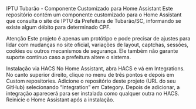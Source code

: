 IPTU Tubarão - Componente Customizado para Home Assistant
Este repositório contém um componente customizado para o Home Assistant que consulta o site de IPTU da Prefeitura de Tubarão/SC, informando se existe algum débito para determinado CPF.

Atenção
Este projeto é apenas um protótipo e pode precisar de ajustes para lidar com mudanças no site oficial, variações de layout, captchas, sessões, cookies ou outros mecanismos de segurança.
Ele também não garante suporte contínuo caso a prefeitura altere o sistema.

Instalação via HACS
No Home Assistant, abra HACS e vá em Integrations.
No canto superior direito, clique no menu de três pontos e depois em Custom repositories.
Adicione o repositório deste projeto (URL do seu GitHub) selecionando “Integration” em Category.
Depois de adicionar, a integração aparecerá para ser instalada como qualquer outra no HACS.
Reinicie o Home Assistant após a instalação.
